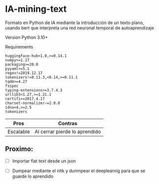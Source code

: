 # IA-mining-text
Formato en Python de IA mediante la introducción de un texto plano, usando bert que interpreta una red neuronal temporal de autoaprendizaje

Version Python 3.10+


Requirements
```
huggingface-hub<1.0,>=0.14.1
numpy>=1.17
packaging>=20.0
pyyaml>=5.1
regex!=2019.12.17
tokenizers!=0.11.3,<0.14,>=0.11.1
tqdm>=4.27
fsspec
typing-extensions>=3.7.4.3
urllib3<1.27,>=1.21.1
certifi>=2017.4.17
charset-normalizer~=2.0.0
idna<4,>=2.5
tokenizers
```


| Pros | Contras |
| ------ | ------------ |
| Escalable | Al cerrar pierde lo aprendido |





## Proximo: 
- [ ] Importar flat text desde un json
- [ ] Dumpear mediante el nltk y dunmpear el deeplearnig para que se guarde lo aprendido

